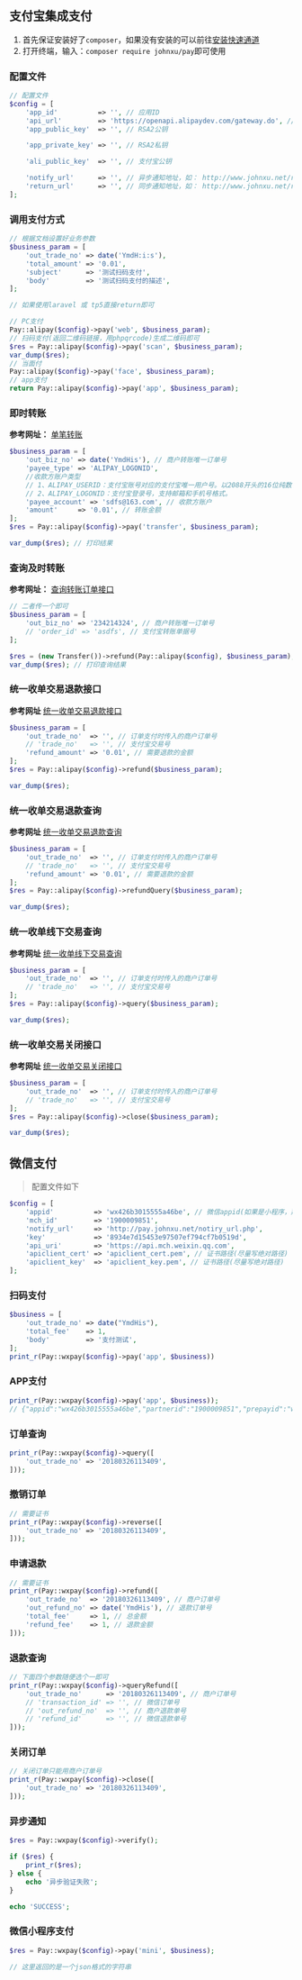 ## 支付宝集成支付

1. 首先保证安装好了`composer`，如果没有安装的可以前往[安装快速通道](https://getcomposer.org/download/)
2. 打开终端，输入：`composer require johnxu/pay`即可使用

### 配置文件
```php
// 配置文件
$config = [
    'app_id'          => '', // 应用ID
    'api_url'         => 'https://openapi.alipaydev.com/gateway.do', // 这是沙箱的，如果是线上的填写 https://openapi.alipay.com/gateway.do
    'app_public_key'  => '', // RSA2公钥

    'app_private_key' => '', // RSA2私钥

    'ali_public_key'  => '', // 支付宝公钥

    'notify_url'      => '', // 异步通知地址，如： http://www.johnxu.net/return.php
    'return_url'      => '', // 同步通知地址，如： http://www.johnxu.net/return.php
];
```

### 调用支付方式
```php
// 根据文档设置好业务参数
$business_param = [
    'out_trade_no' => date('YmdH:i:s'),
    'total_amount' => '0.01',
    'subject'      => '测试扫码支付',
    'body'         => '测试扫码支付的描述',
];

// 如果使用laravel 或 tp5直接return即可

// PC支付
Pay::alipay($config)->pay('web', $business_param);
// 扫码支付(返回二维码链接，用phpqrcode)生成二维码即可
$res = Pay::alipay($config)->pay('scan', $business_param);
var_dump($res);
// 当面付
Pay::alipay($config)->pay('face', $business_param);
// app支付
return Pay::alipay($config)->pay('app', $business_param);
```

### 即时转账

**参考网址：** [单笔转账](https://docs.open.alipay.com/api_28/alipay.fund.trans.toaccount.transfer)

```php
$business_param = [
    'out_biz_no' => date('YmdHis'), // 商户转账唯一订单号
    'payee_type' => 'ALIPAY_LOGONID', 
    //收款方账户类型
    // 1、ALIPAY_USERID：支付宝账号对应的支付宝唯一用户号。以2088开头的16位纯数字组成。 
    // 2、ALIPAY_LOGONID：支付宝登录号，支持邮箱和手机号格式。
    'payee_account' => 'sdfs@163.com', // 收款方账户
    'amount'     => '0.01', // 转账金额
];
$res = Pay::alipay($config)->pay('transfer', $business_param);

var_dump($res); // 打印结果
```

### 查询及时转账
**参考网址：** [查询转账订单接口](https://docs.open.alipay.com/api_28/alipay.fund.trans.order.query/)
```php
// 二者传一个即可
$business_param = [
    'out_biz_no' => '234214324', // 商户转账唯一订单号
    // 'order_id' => 'asdfs', // 支付宝转账单据号
];

$res = (new Transfer())->refund(Pay::alipay($config), $business_param);
var_dump($res); // 打印查询结果
```

### 统一收单交易退款接口
**参考网址** [统一收单交易退款接口](https://docs.open.alipay.com/api_1/alipay.trade.refund)
```php
$business_param = [
    'out_trade_no'  => '', // 订单支付时传入的商户订单号
    // 'trade_no'   => '', // 支付宝交易号
    'refund_amount' => '0.01', // 需要退款的金额
];
$res = Pay::alipay($config)->refund($business_param);

var_dump($res);
```

### 统一收单交易退款查询
**参考网址** [统一收单交易退款查询](https://docs.open.alipay.com/api_1/alipay.trade.fastpay.refund.query)
```php
$business_param = [
    'out_trade_no'  => '', // 订单支付时传入的商户订单号
    // 'trade_no'   => '', // 支付宝交易号
    'refund_amount' => '0.01', // 需要退款的金额
];
$res = Pay::alipay($config)->refundQuery($business_param);

var_dump($res);
```

### 统一收单线下交易查询
**参考网址** [统一收单线下交易查询](https://docs.open.alipay.com/api_1/alipay.trade.query)
```php
$business_param = [
    'out_trade_no'  => '', // 订单支付时传入的商户订单号
    // 'trade_no'   => '', // 支付宝交易号
];
$res = Pay::alipay($config)->query($business_param);

var_dump($res);
```

### 统一收单交易关闭接口
**参考网址** [统一收单交易关闭接口](https://docs.open.alipay.com/api_1/alipay.trade.close)
```php
$business_param = [
    'out_trade_no'  => '', // 订单支付时传入的商户订单号
    // 'trade_no'   => '', // 支付宝交易号
];
$res = Pay::alipay($config)->close($business_param);

var_dump($res);
```


## 微信支付
> 配置文件如下
```php
$config = [
    'appid'          => 'wx426b3015555a46be', // 微信appid(如果是小程序，那么就是小程序的id)
    'mch_id'         => '1900009851',
    'notify_url'     => 'http://pay.johnxu.net/notiry_url.php',
    'key'            => '8934e7d15453e97507ef794cf7b0519d',
    'api_uri'        => 'https://api.mch.weixin.qq.com',
    'apiclient_cert' => 'apiclient_cert.pem', // 证书路径(尽量写绝对路径)
    'apiclient_key'  => 'apiclient_key.pem', // 证书路径(尽量写绝对路径)
];
```

### 扫码支付
```php
$business = [
    'out_trade_no' => date("YmdHis"),
    'total_fee'    => 1,
    'body'         => '支付测试',
];
print_r(Pay::wxpay($config)->pay('app', $business))
```

### APP支付
```php
print_r(Pay::wxpay($config)->pay('app', $business));
// {"appid":"wx426b3015555a46be","partnerid":"1900009851","prepayid":"wx2018032613390793349092c30094032721","noncestr":"vBURayiSZTlEaUvq","timestamp":1522042747,"package":"Sign=WXPay","sign":"0EDD2A627366FC5724F5EAD54F32A442"}
```

### 订单查询
```php
print_r(Pay::wxpay($config)->query([
    'out_trade_no' => '20180326113409',
]));
```

### 撤销订单
```php
// 需要证书
print_r(Pay::wxpay($config)->reverse([
    'out_trade_no' => '20180326113409',
]));
```

### 申请退款
```php
// 需要证书
print_r(Pay::wxpay($config)->refund([
    'out_trade_no'  => '20180326113409', // 商户订单号
    'out_refund_no' => date('YmdHis'), // 退款订单号
    'total_fee'     => 1, // 总金额
    'refund_fee'    => 1, // 退款金额
]));
```

### 退款查询
```php
// 下面四个参数随便选个一即可
print_r(Pay::wxpay($config)->queryRefund([
    'out_trade_no'      => '20180326113409', // 商户订单号
    // 'transaction_id' => '', // 微信订单号
    // 'out_refund_no'  => '', // 商户退款单号
    // 'refund_id'      => '', // 微信退款单号
]));
```

### 关闭订单
```php
// 关闭订单只能用商户订单号
print_r(Pay::wxpay($config)->close([
    'out_trade_no' => '20180326113409',
]));
```

### 异步通知
```php
$res = Pay::wxpay($config)->verify();

if ($res) {
    print_r($res);
} else {
    echo '异步验证失败';
}

echo 'SUCCESS';
```

### 微信小程序支付
```php
$res = Pay::wxpay($config)->pay('mini', $business);

// 这里返回的是一个json格式的字符串
```
